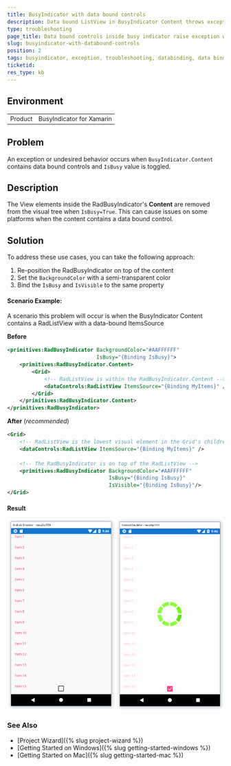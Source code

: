 ```yaml
---
title: BusyIndicator with data bound controls
description: Data bound ListView in BusyIndicator Content throws exception on busy disabled
type: troubleshooting
page_title: Data bound controls inside busy indicator raise exception when busy state is changed
slug: busyindicator-with-databound-controls
position: 2
tags: busyindicator, exception, troubleshooting, databinding, data binding, listview, Xamarin, XamarinForms
ticketid: 
res_type: kb
---
```


## Environment
<table>
	<tr>
		<td>Product</td>
		<td>BusyIndicator for Xamarin</td>
	</tr>
</table>


## Problem

An exception or undesired behavior occurs when `BusyIndicator.Content` contains data bound controls and `IsBusy` value is toggled.

## Description

The View elements inside the RadBusyIndicator's **Content** are removed from the visual tree when `IsBusy=True`. This can cause issues on some platforms when the content contains a data bound control.

## Solution

To address these use cases, you can take the following approach:

1. Re-position the RadBusyIndicator on top of the content
2. Set the `BackgroundColor` with a semi-transparent color
3. Bind the `IsBusy` and `IsVisible` to the same property


#### Scenario Example:

A scenario this problem will occur is when the BusyIndicator Content contains a RadListView with a data-bound ItemsSource

**Before**

```XML
<primitives:RadBusyIndicator BackgroundColor="#AAFFFFFF"
                             IsBusy="{Binding IsBusy}">
    <primitives:RadBusyIndicator.Content>
        <Grid>
            <!-- RadListView is within the RadBusyIndicator.Content -->
            <dataControls:RadListView ItemsSource="{Binding MyItems}" />
        </Grid>
    </primitives:RadBusyIndicator.Content>
</primitives:RadBusyIndicator>
```

**After** (*recommended*)

```XML
<Grid>
    <!-- RadListView is the lowest visual element in the Grid's children -->
    <dataControls:RadListView ItemsSource="{Binding MyItems}" />

    <!-- The RadBusyIndicator is on top of the RadListView -->
    <primitives:RadBusyIndicator BackgroundColor="#AAFFFFFF"
                                 IsBusy="{Binding IsBusy}"
                                 IsVisible="{Binding IsBusy}"/>
</Grid>
```

#### Result

![BusyIndicator example](images/busyindicator-troubleshooting-0.png)

### See Also

- [Project Wizard]({% slug project-wizard %})
- [Getting Started on Windows]({% slug getting-started-windows %})
- [Getting Started on Mac]({% slug getting-started-mac %})
